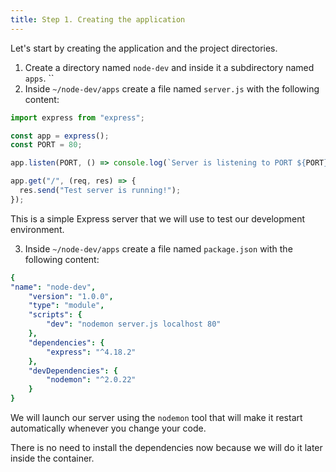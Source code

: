 ```yaml
---
title: Step 1. Creating the application
---
```


Let's start by creating the application and the project directories. 

1. Create a directory named `node-dev` and inside it a subdirectory named `apps`. ``
2. Inside `~/node-dev/apps` create a file named  `server.js` with the following content:
```javascript
import express from "express";

const app = express();
const PORT = 80;

app.listen(PORT, () => console.log(`Server is listening to PORT ${PORT}`));

app.get("/", (req, res) => {
  res.send("Test server is running!");
});
```

   This is a simple Express server that we will use to test our development environment.

3. Inside `~/node-dev/apps` create a file named  `package.json` with the following content:
```yaml
{
"name": "node-dev",
    "version": "1.0.0",
    "type": "module",
    "scripts": {
        "dev": "nodemon server.js localhost 80"
    },
    "dependencies": {
        "express": "^4.18.2"
    },
    "devDependencies": {
        "nodemon": "^2.0.22"
    }
}
```
We will launch our server using the `nodemon` tool that will make it restart automatically whenever you change your code.

There is no need to install the dependencies now because we will do it later inside the container.